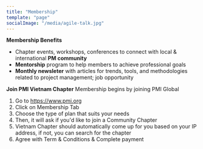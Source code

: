 ```yaml
---
title: "Membership"
template: "page"
socialImage: "/media/agile-talk.jpg"
---
```

**Membership Benefits**
- Chapter events, workshops, conferences to connect with local & international **PM community**
- **Mentorship** program to help members to achieve professional goals
- **Monthly newsleter** with articles for trends, tools, and methodologies related to project management; job opportunity 

**Join PMI Vietnam Chapter**
Membership begins by joining PMI Global

1. Go to <https://www.pmi.org>
2. Click on Membership Tab
3. Choose the type of plan that suits your needs 
4. Then, it will ask if you'd like to join a Community Chapter
5. Vietnam Chapter should automatically come up for you based on your IP address, if not, you can search for the chapter 
6. Agree with Term & Conditions & Complete payment 


